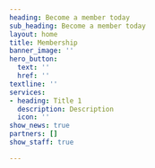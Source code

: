 ```yaml
---
heading: Become a member today
sub_heading: Become a member today
layout: home
title: Membership
banner_image: ''
hero_button:
  text: ''
  href: ''
textline: ''
services:
- heading: Title 1
  description: Description
  icon: ''
show_news: true
partners: []
show_staff: true

---
```

